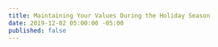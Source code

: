 ```yaml
---
title: Maintaining Your Values During the Holiday Season
date: 2019-12-02 05:00:00 -05:00
published: false
---
```


